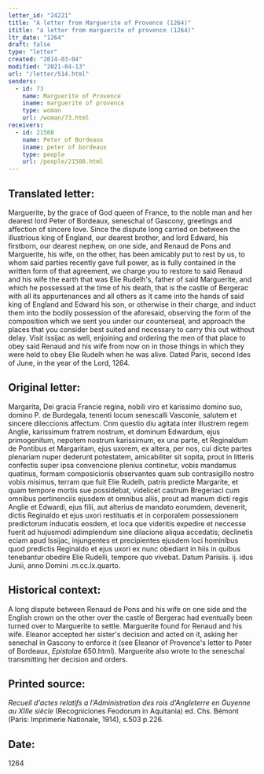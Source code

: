 ```yaml
---
letter_id: "24221"
title: "A letter from Marguerite of Provence (1264)"
ititle: "a letter from marguerite of provence (1264)"
ltr_date: "1264"
draft: false
type: "letter"
created: "2014-03-04"
modified: "2021-04-13"
url: "/letter/514.html"
senders:
  - id: 73
    name: Marguerite of Provence
    iname: marguerite of provence
    type: woman
    url: /woman/73.html
receivers:
  - id: 21508
    name: Peter of Bordeaux
    iname: peter of bordeaux
    type: people
    url: /people/21508.html
---
```

<h2> Translated letter:</h2>Marguerite, by the grace of God queen of France, to the noble man and her dearest lord Peter of Bordeaux, seneschal of Gascony, greetings and affection of sincere love.
Since the dispute long carried on between the illustrious king of England, our dearest brother, and lord Edward, his firstborn, our dearest nephew, on one side, and Renaud de Pons and Marguerite, his wife, on the other, has been amicably put to rest by us, to whom said parties recently gave full power, as is fully contained in the written form of that agreement, we charge you to restore to said Renaud and his wife the earth that was Elie Rudelh's, father of said Marguerite, and which he possessed at the time of his death, that is the castle of Bergerac with all its appurtenances and all others as it came into the hands of said king of England and Edward his son, or otherwise in their charge, and induct them into the bodily possession of the aforesaid, observing the form of the composition which we sent you under our counterseal, and approach the places that you consider best suited and necessary to carry this out without delay.  Visit Issijac as well, enjoining and ordering the men of that place to obey said Renaud and his wife from now on in those things in which they were held to obey Elie Rudelh when he was alive.
Dated Paris, second Ides of June, in the year of the Lord, 1264.
<h2 class="mt-4"> Original letter:</h2>Margarita, Dei gracia Francie regina, nobili viro et karissimo domino suo, domino P. de Burdegala, tenenti locum senescalli Vasconie, salutem et sincere dileccionis affectum. Cnm questio diu agitata inter illustrem regem Anglie, karissimum fratrem nostrum, et dominum Edwardum, ejus primogenitum, nepotem nostrum karissimum, ex una parte, et Reginaldum de Pontibus et Margaritam, ejus uxorem, ex altera, per nos, cui dicte partes plenariam nuper dederunt potestatem, amicabiliter sit sopita, prout in litteris confectis super ipsa convencione plenius continetur, vobis mandamus quatinus, formam composicionis observantes quam sub contrasigillo nostro vobis misimus, terram que fuit Elie Rudelh, patris predicte Margarite, et quam tempore mortis sue possidebat, videlicet castrum Bregeriaci cum omnibus pertinenciis ejusdem et omnibus aliis, prout ad manum dicti regis Anglie et Edwardi, ejus filii, aut alterius de mandato eorumdem, devenerit, dictis Reginaldo et ejus uxori restituatis et in corporalem possessionem predictorum inducatis eosdem, et loca que videritis expedire et neccesse fuerit ad hujusmodi adimplendum sine dilacione aliqua accedatis; declinetis eciam apud Issijac, injungentes et precipientes ejusdem loci hominibus quod predictis Reginaldo et ejus uxori ex nunc obediant in hiis in quibus tenebantur obedire Elie Rudelli, tempore quo vivebat. Datum Parisiis. ij. idus Junii, anno Domini .m.cc.lx.quarto.
<h2 class="mt-4"> Historical context:</h2><p>A long dispute between Renaud de Pons and his wife on one side and the English crown on the other over the castle of Bergerac had eventually been turned over to Marguerite to settle. Marguerite found for Renaud and his wife. Eleanor accepted her sister's decision and acted on it, asking her senechal in Gascony to enforce it (see Eleanor of Provence's letter to Peter of Bordeaux, <em>Epistolae</em> 650.html). Marguerite also wrote to the seneschal transmitting her decision and orders.</p><h2 class="mt-4"> Printed source:</h2><p><em>Recueil d'actes relatifs a l'Administration des rois d'Angleterre en Guyenne au XIIIe siècle</em> (Recogniciones Feodorum in Aquitania) ed. Chs. Bémont (Paris: Imprimerie Nationale, 1914), s.503 p.226.</p><h2 class="mt-4"> Date:</h2>1264